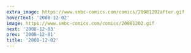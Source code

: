 ```yaml
---
extra_image: https://www.smbc-comics.com/comics/20081202after.gif
hovertext: '2008-12-02'
image: https://www.smbc-comics.com/comics/20081202.gif
next: '2008-12-03'
prev: '2008-12-01'
title: '2008-12-02'
---
```

